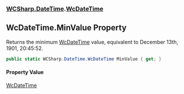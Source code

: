 ### [WCSharp.DateTime](WCSharp.DateTime.md 'WCSharp.DateTime').[WcDateTime](WCSharp.DateTime.WcDateTime.md 'WCSharp.DateTime.WcDateTime')

## WcDateTime.MinValue Property

Returns the minimum [WcDateTime](WCSharp.DateTime.WcDateTime.md 'WCSharp.DateTime.WcDateTime') value, equivalent to December 13th, 1901, 20:45:52.

```csharp
public static WCSharp.DateTime.WcDateTime MinValue { get; }
```

#### Property Value
[WcDateTime](WCSharp.DateTime.WcDateTime.md 'WCSharp.DateTime.WcDateTime')